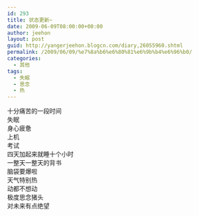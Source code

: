 ```yaml
---
id: 293
title: 状态更新~
date: 2009-06-09T08:00:00+00:00
author: jeehon
layout: post
guid: http://yangerjeehon.blogcn.com/diary,26055960.shtml
permalink: /2009/06/09/%e7%8a%b6%e6%80%81%e6%9b%b4%e6%96%b0/
categories:
  - 其他
tags:
  - 失眠
  - 思念
  - 热
---
```

十分痛苦的一段时间  
失眠  
身心疲惫  
上机  
考试  
四天加起来就睡十个小时  
一整天一整天的背书  
脑袋要爆啦  
天气特别热  
动都不想动  
极度思念猪头  
对未来有点绝望